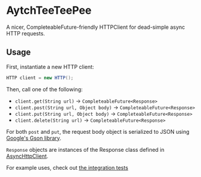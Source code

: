 # AytchTeeTeePee

A nicer, CompleteableFuture-friendly HTTPClient for dead-simple async HTTP requests.


## Usage

First, instantiate a new HTTP client:

```java
HTTP client = new HTTP();
```

Then, call one of the following:

* `client.get(String url)` -> `CompleteableFuture<Response>`
* `client.post(String url, Object body)` -> `CompleteableFuture<Response>`
* `client.put(String url, Object body)` -> `CompleteableFuture<Response>`
* `client.delete(String url)` -> `CompleteableFuture<Response>`

For both `post` and `put`, the request body object is serialized to JSON using [Google's Gson library](https://github.com/google-gson/google-gson).

`Response` objects are instances of the Response class defined in  [AsyncHttpClient](https://github.com/AsyncHttpClient/async-http-client).

For example uses, check out [the integration tests](https://github.com/spencerwi/AytchTeeTeePee/blob/master/src/integrationTests/java/com/spencerwi/aytchteeteepee/)
